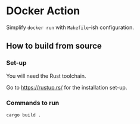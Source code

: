# **DO**cker **A**ction

Simplify `docker run` with `Makefile`-ish configuration.

## How to build from source

### Set-up

You will need the Rust toolchain.

Go to <https://rustup.rs/> for the installation set-up.

### Commands to run

```bash
cargo build .
```
